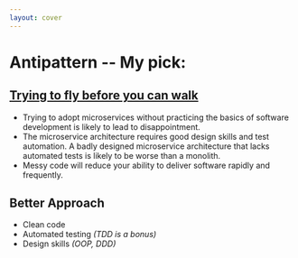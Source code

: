 ```yaml
---
layout: cover
---
```


# Antipattern -- My pick:
## [Trying to fly before you can walk](https://chrisrichardson.net/post/antipatterns/2019/04/09/antipattern-flying-before-walking.html)

- Trying to adopt microservices without practicing the basics of software development is likely to
  lead to disappointment.
- The microservice architecture requires good design skills and test automation. A badly designed 
  microservice architecture that lacks automated tests is likely to be worse than a monolith. 
- Messy code will reduce your ability to deliver software rapidly and frequently.

## Better Approach
- Clean code
- Automated testing _(TDD is a bonus)_
- Design skills _(OOP, DDD)_